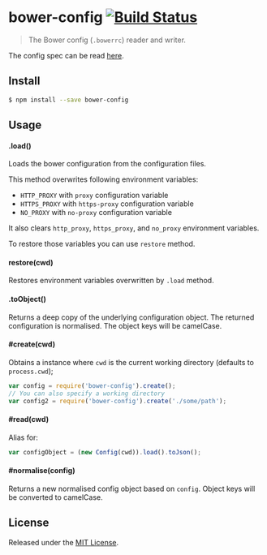 # bower-config [![Build Status](https://secure.travis-ci.org/bower/config.png?branch=master)](http://travis-ci.org/bower/config)

> The Bower config (`.bowerrc`) reader and writer.

The config spec can be read [here](https://docs.google.com/document/d/1APq7oA9tNao1UYWyOm8dKqlRP2blVkROYLZ2fLIjtWc/).


## Install

```sh
$ npm install --save bower-config
```


## Usage

#### .load()

Loads the bower configuration from the configuration files.

This method overwrites following environment variables:

- `HTTP_PROXY` with `proxy` configuration variable
- `HTTPS_PROXY` with `https-proxy` configuration variable
- `NO_PROXY` with `no-proxy` configuration variable

It also clears `http_proxy`, `https_proxy`, and `no_proxy` environment variables.

To restore those variables you can use `restore` method.

#### restore(cwd)

Restores environment variables overwritten by `.load` method.

#### .toObject()

Returns a deep copy of the underlying configuration object.
The returned configuration is normalised.
The object keys will be camelCase.


#### #create(cwd)

Obtains a instance where `cwd` is the current working directory (defaults to `process.cwd`);

```js
var config = require('bower-config').create();
// You can also specify a working directory
var config2 = require('bower-config').create('./some/path');
```

#### #read(cwd)

Alias for:

```js
var configObject = (new Config(cwd)).load().toJson();
```


#### #normalise(config)

Returns a new normalised config object based on `config`. Object keys will be converted to camelCase.


## License

Released under the [MIT License](http://www.opensource.org/licenses/mit-license.php).
